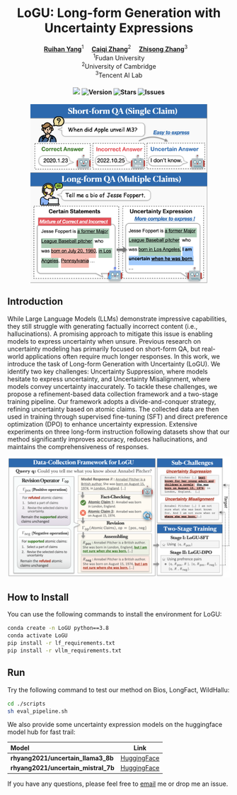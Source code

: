 <div align="center">

# LoGU: Long-form Generation with Uncertainty Expressions

<div>
  <a href='https://scholar.google.com/citations?user=asTSVwQAAAAJ&hl=en' target='_blank'><b>Ruihan Yang</b></a><sup>1</sup>&emsp;
  <a href='https://caiqizh.github.io/' target='_blank'><b>Caiqi Zhang</b></a><sup>2</sup>&emsp;
  <a href='https://scholar.google.co.jp/citations?user=373vlUEAAAAJ&hl=en' target='_blank'><b>Zhisong Zhang</b></a><sup>3</sup>&emsp;
</div>
<div><sup>1</sup>Fudan University</div>
<div><sup>2</sup>University of Cambridge</div>
<div><sup>3</sup>Tencent AI Lab</div>

<div>
<h4>

![](https://img.shields.io/badge/PRs-welcome-brightgreen) 
<img src="https://img.shields.io/badge/Version-1.0-blue.svg" alt="Version">
<img src="https://img.shields.io/github/stars/rhyang2021/LoGU?color=yellow" alt="Stars">
<img src="https://img.shields.io/github/issues/rhyang2021/LoGU?color=red" alt="Issues">

</h4>
</div>


<img width="400" alt="image" src="./figures/head_png.png" style="display: block; margin: 0 auto;">
</div> <!-- 关闭外层的居中div -->

## Introduction

While Large Language Models (LLMs) demonstrate impressive capabilities, they still struggle with generating factually incorrect content (i.e., hallucinations). A promising approach to mitigate this issue is enabling models to express uncertainty when unsure. Previous research on uncertainty modeling has primarily focused on short-form QA, but real-world applications often require much longer responses. 
In this work, we introduce the task of Long-form Generation with Uncertainty (LoGU). We identify two key challenges: Uncertainty Suppression, where models hesitate to express uncertainty, and Uncertainty Misalignment, where models convey uncertainty inaccurately. To tackle these challenges, we propose a refinement-based data collection framework and a two-stage training pipeline. Our framework adopts a divide-and-conquer strategy, refining uncertainty based on atomic claims. The collected data are then used in training through supervised fine-tuning (SFT) and direct preference optimization (DPO) to enhance uncertainty expression. Extensive experiments on three long-form instruction following datasets show that our method significantly improves accuracy, reduces hallucinations, and maintains the comprehensiveness of responses.

<div align="center">
<img width="800" alt="image" src="./figures/main_png.png">
</div>

## How to Install

You can use the following commands to install the environment for LoGU:

```sh
conda create -n LoGU python==3.8
conda activate LoGU
pip install -r lf_requirements.txt
pip install -r vllm_requirements.txt
```

## Run

Try the following command to test our method on Bios, LongFact, WildHallu:
```sh
cd ./scripts
sh eval_pipeline.sh
```

We also provide some uncertainty expression models on the huggingface model hub for fast trail:

| Model | Link |
| :------- | :---------: |
| **rhyang2021/uncertain_llama3_8b** | [HuggingFace](https://huggingface.co/rhyang2021/uncertain_llama3_8b)|
| **rhyang2021/uncertain_mistral_7b** | [HuggingFace](https://huggingface.co/rhyang2021/uncertain_mistral_7b)|

If you have any questions, please feel free to [email](mailto:rhyang17@fudan.edu.cn) me or drop me an issue.

